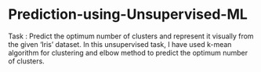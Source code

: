 # Prediction-using-Unsupervised-ML
Task : Predict the optimum number of clusters and represent it visually from the given ‘Iris’ dataset.
In this unsupervised task, I have used k-mean algorithm for clustering and elbow method to predict the optimum number of clusters.
